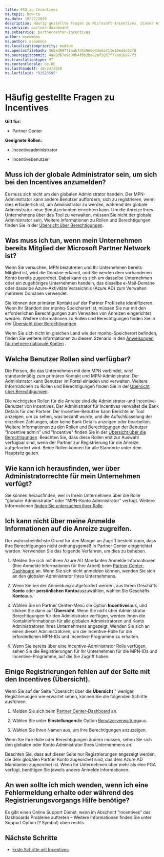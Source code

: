 ```yaml
---
title: FAQ zu Incentives
ms.topic: how-to
ms.date: 10/22/2020
description: Häufig gestellte Fragen zu Microsoft-Incentives. Dieser Artikel enthält Fragen zu Benutzer Rollen, zur Registrierung oder zu den Vorgehensweisen für Fehlermeldungen.
ms.service: partner-dashboard
ms.subservice: partnercenter-incentives
author: mseamons
ms.author: mseamons
ms.localizationpriority: medium
ms.openlocfilehash: 468ad99771aabfd42960e43e0a711e10eddc62f0
ms.sourcegitcommit: 4a88db7e9e90b4fbb2ba82af38d7f77b016977f3
ms.translationtype: MT
ms.contentlocale: de-DE
ms.lasthandoff: 10/24/2020
ms.locfileid: "92523595"
---
```

# <a name="frequently-asked-questions-on-incentives"></a>Häufig gestellte Fragen zu Incentives

**Gilt für:**

- Partner Center

**Geeignete Rollen:**

- Incentiveadministrator

- Incentivebenutzer

## <a name="do-i-need-to-be-the-global-admin-to-enroll-in-incentives"></a>Muss ich der globale Administrator sein, um sich bei den Incentives anzumelden?

Es muss sich nicht um den globalen Administrator handeln. Der MPN-Administrator kann andere Benutzer auffordern, sich zu registrieren, wenn dies erforderlich ist, um Administrator zu werden, während der globale Administrator neue Benutzerkonten einrichten kann. Um die Anreize Ihres Unternehmens über das Tool zu verwalten, müssen Sie nicht der globale Administrator sein. Weitere Informationen zu Rollen und Berechtigungen finden Sie in der [Übersicht über Berechtigungen](permissions-overview.md).

## <a name="what-do-i-need-to-do-if-i-find-my-company-is-already-a-member-of-the-microsoft-partner-network"></a>Was muss ich tun, wenn mein Unternehmen bereits Mitglied der Microsoft Partner Network ist?

Wenn Sie versuchen, MPN beizutreten und Ihr Unternehmen bereits Mitglied ist, wird die Domäne erkannt, und Sie werden dem vorhandenen Konto bereits zugeordnet. Dabei kann es sich um dasselbe Unternehmen oder ein zugehöriges Unternehmen handeln, das dieselbe e-Mail-Domäne oder dasselbe Azure-Aktivitäts Verzeichnis (Azure AD) zum Verwalten mehrerer Domänen verwendet.

Sie können den primären Kontakt auf der Partner Profilseite identifizieren. Wenn Ihr Standort der mpnhq-Speicherort ist, müssen Sie nur mit den erforderlichen Berechtigungen zum Verwalten von Anreizen eingerichtet werden. Weitere Informationen zu Rollen und Berechtigungen finden Sie in der [Übersicht über Berechtigungen](permissions-overview.md).

Wenn Sie sich nicht im gleichen Land wie der mpnhq-Speicherort befinden, finden Sie weitere Informationen zu diesem Szenario in den [Anweisungen für mehrere nationale Konten](https://support.microsoft.com/help/4515619/special-considerations-for-multi-national-partners-joining-the-microso) .

## <a name="what-user-roles-are-available"></a>Welche Benutzer Rollen sind verfügbar?

Die Person, die das Unternehmen mit dem MPN verbindet, wird standardmäßig zum primären Kontakt und MPN-Administrator. Der Administrator kann Benutzer im Portal einladen und verwalten. Weitere Informationen zu Rollen und Berechtigungen finden Sie in der [Übersicht über Berechtigungen](permissions-overview.md).

Die wichtigsten Rollen für die Anreize sind die Administrator-und Incentive-Benutzer von Incentives. Der Administrator für Incentives verwaltet die Bank Details für den Partner. Der Incentive-Benutzer kann Berichte im Tool anzeigen, um zu sehen, was bezahlt wurde, und die Aufschlüsselung der einzelnen Zahlungen, aber keine Bank Details anzeigen oder bearbeiten. Weitere Informationen zu den Rollen und Berechtigungen der Benutzer "Incentive admin" und "Incentive" finden Sie in der [Übersicht über die Berechtigungen](permissions-overview.md). Beachten Sie, dass diese Rollen erst zur Auswahl verfügbar sind, wenn der Partner zur Registrierung für die Anreize aufgefordert wird. Beide Rollen können für alle Standorte unter dem Hauptsitz gelten.

## <a name="how-can-i-find-out-who-has-admin-rights-for-my-company"></a>Wie kann ich herausfinden, wer über Administratorrechte für mein Unternehmen verfügt?

Sie können herausfinden, wer in Ihrem Unternehmen über die Rolle "globaler Administrator" oder "MPN-Konto Administrator" verfügt. Weitere Informationen [finden Sie untersuchen ihrer Rolle](/partner-center/find-your-role.md).  

## <a name="i-cant-access-incentives-using-my-credentials"></a>Ich kann nicht über meine Anmelde Informationen auf die Anreize zugreifen.

Der wahrscheinlichste Grund für den Mangel an Zugriff besteht darin, dass Ihre Berechtigungen nicht ordnungsgemäß in Partner Center eingerichtet werden. Verwenden Sie das folgende Verfahren, um dies zu beheben.

1. Melden Sie sich mit ihren Azure AD Mandanten Anmelde Informationen (Ihre Anmelde Informationen für Ihre Arbeit) beim [Partner Center-Dashboard](https://partner.microsoft.com/dashboard/) an. Wenn Sie sich nicht anmelden können, wenden Sie sich an den globalen Administrator Ihres Unternehmens.

2. Wenn Sie bei der Anmeldung aufgefordert werden, aus Ihrem Geschäfts **Konto** oder **persönlichen Konto**auszuwählen, wählen Sie Geschäfts **Konto**aus.

3. Wählen Sie im Partner Center-Menü die Option **Incentives**aus, und klicken Sie dann auf **Übersicht**. Wenn Sie nicht über Administrator Berechtigungen für den Administrator verfügen, werden Ihnen die Kontaktinformationen für alle globalen Administratoren und Konto Administratoren Ihres Unternehmens angezeigt. Wenden Sie sich an einen dieser Administratoren, um die Incentive-Rolle für die erforderlichen MPN-IDs und Incentive-Programme zu erhalten.

4. Wenn Sie bereits über eine Incentive-Administrator Rolle verfügen, sehen Sie die Registrierungen für Ihr Unternehmen für die MPN-IDs und Incentive-Programme, auf die Sie Zugriff haben.
 
## <a name="some-enrollments-are-missing-from-the-incentives-overview-page"></a>Einige Registrierungen fehlen auf der Seite mit den Incentives (Übersicht).

Wenn Sie auf der Seite "Übersicht über die **Übersicht** " weniger Registrierungen wie erwartet sehen, können Sie die folgenden Schritte ausführen.

1. Melden Sie sich beim [Partner Center-Dashboard](https://partner.microsoft.com/dashboard/) an.

2. Wählen Sie unter **Einstellungen**die Option [Benutzerverwaltung](https://partner.microsoft.com/pcv/users)aus.

3. Wählen Sie Ihren Namen aus, um Ihre Berechtigungen anzuzeigen. 

Wenn Sie Ihre Rolle oder Berechtigungen ändern müssen, sehen Sie sich den globalen oder Konto Administrator Ihres Unternehmens an.

Beachten Sie, dass auf dieser Seite nur Registrierungen angezeigt werden, die dem globalen Partner Konto zugeordnet sind, das dem Azure AD Mandanten zugeordnet ist. Wenn Ihr Unternehmen über mehr als eine PGA verfügt, benötigen Sie jeweils andere Anmelde Informationen.

## <a name="who-should-i-contact-if-i-get-an-error-message-or-need-help-during-the-enrollment-process"></a>An wen sollte ich mich wenden, wenn ich eine Fehlermeldung erhalte oder während des Registrierungsvorgangs Hilfe benötige?

Es gibt einen Online Support Dienst, wenn im Abschnitt "Incentives" des Dashboards Probleme auftreten – Weitere Informationen finden Sie unter Support Option (? Symbol) oben rechts.

## <a name="next-steps"></a>Nächste Schritte

- [Erste Schritte mit Incentives](incentives-get-started-intro.md)
